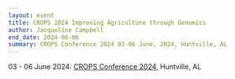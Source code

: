 ```yaml
---
layout: event
title: CROPS 2024 Improving Agriculture through Genomics
author: Jacqueline Campbell
end_date: 2024-06-06
summary: CROPS Conference 2024 03-06 June, 2024, Huntville, AL
---
```

03 - 06 June 2024:
[CROPS Conference 2024](https://www.hudsonalpha.org/crops/), Huntville, AL